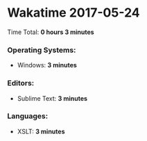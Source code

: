 # Wakatime 2017-05-24

Time Total: **0 hours 3 minutes**

### Operating Systems:
- Windows: **3 minutes** 

### Editors:
- Sublime Text: **3 minutes** 

### Languages:
- XSLT: **3 minutes** 

